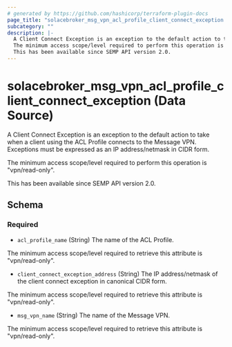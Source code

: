 ```yaml
---
# generated by https://github.com/hashicorp/terraform-plugin-docs
page_title: "solacebroker_msg_vpn_acl_profile_client_connect_exception Data Source - solacebroker"
subcategory: ""
description: |-
  A Client Connect Exception is an exception to the default action to take when a client using the ACL Profile connects to the Message VPN. Exceptions must be expressed as an IP address/netmask in CIDR form.
  The minimum access scope/level required to perform this operation is "vpn/read-only".
  This has been available since SEMP API version 2.0.
---
```


# solacebroker_msg_vpn_acl_profile_client_connect_exception (Data Source)

A Client Connect Exception is an exception to the default action to take when a client using the ACL Profile connects to the Message VPN. Exceptions must be expressed as an IP address/netmask in CIDR form.



The minimum access scope/level required to perform this operation is "vpn/read-only".

This has been available since SEMP API version 2.0.



<!-- schema generated by tfplugindocs -->
## Schema

### Required

- `acl_profile_name` (String) The name of the ACL Profile.

The minimum access scope/level required to retrieve this attribute is "vpn/read-only".
- `client_connect_exception_address` (String) The IP address/netmask of the client connect exception in canonical CIDR form.

The minimum access scope/level required to retrieve this attribute is "vpn/read-only".
- `msg_vpn_name` (String) The name of the Message VPN.

The minimum access scope/level required to retrieve this attribute is "vpn/read-only".
